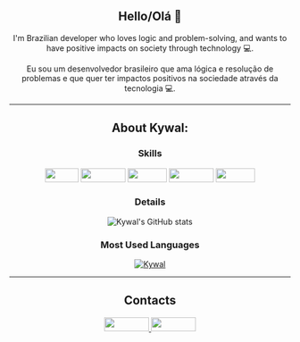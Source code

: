 <div align = "center">
     
## Hello/Olá 👋 

I'm Brazilian developer who loves logic and problem-solving, and wants to have positive impacts on society through technology :computer:.
 
Eu sou um desenvolvedor brasileiro que ama lógica e resolução de problemas e que quer ter impactos positivos na sociedade através da tecnologia :computer:.

<hr> 
 
## About Kywal:

### Skills
<img height= "25" width="60px" border-radius="10px" src="https://img.shields.io/badge/Git-E34F26?style=flat-badge&logo=git&logoColor=white"> 
<img height= "25" width="80px" border-radius="10px" src="https://cdn.icon-icons.com/icons2/2530/PNG/512/html_button_icon_151929.png">
<img height= "25" width="70px" border-radius="10px" src="https://cdn.icon-icons.com/icons2/2530/PNG/512/css_button_icon_151935.png">
<img height= "25" width="80px" border-radius="10px" src="https://cdn.icon-icons.com/icons2/2530/PNG/128/java_button_icon_151928.png">
<img height= "25" width="70px" border-radius="10px" src="https://cdn.icon-icons.com/icons2/2530/PNG/128/php_button_icon_151926.png"> 

 
### Details 
![Kywal's GitHub stats](https://github-readme-stats.vercel.app/api?username=Kywal&theme=aura&show_icons=true)

### Most Used Languages     

[![Kywal](https://github-readme-stats.vercel.app/api/top-langs/?username=Kywal&hide=html&layout=compact&theme=aura)](https://github.com/Kywal/)
     
<hr> 
 
## Contacts
<a href="https://github.com/Kywal" target="_blank"> <img height= "25" width="80px" border-radius="10px" src="https://img.shields.io/badge/-Github-000?style=flat-badge&logo=Github&logoColor=white&link=LINK_GIT"> </a>
<a href="https://www.linkedin.com/in/emanuelkywal" target="_blank"> <img height= "25" width="80px" border-radius="10px" src="https://img.shields.io/badge/LinkedIn-0077B5?style=flat-badge&logo=linkedin&logoColor=white"> </a> 
 
<!--
GIF
- Encontre o gif que mais combina com você nesse link:

https://github.com/TheDudeThatCode/TheDudeThatCode

*OBS deixo abaixo um exemplo para ser usado:

<img src=https://github.com/TheDudeThatCode/TheDudeThatCode/blob/master/Assets/Earth.gif width="30">

Imagem
1. Você pode usar qualquer imagem que aceite markdown no Github. Se quiser pegar a imagem de algum repositório, pode usar o seguinte formato:

<img align="right" width="400" height="400" src="coloque_o_link_de_uma_foto_aqui">



**Kywal/Kywal** is a ✨ _special_ ✨ repository because its `README.md` (this file) appears on your GitHub profile.

Here are some ideas to get you started:

- 🔭 I’m currently working on ...
- 🌱 I’m currently learning ...
- 👯 I’m looking to collaborate on ...
- 🤔 I’m looking for help with ...
- 💬 Ask me about ...
- 📫 How to reach me: ...
- 😄 Pronouns: ...
- ⚡ Fun fact: ...
-->
